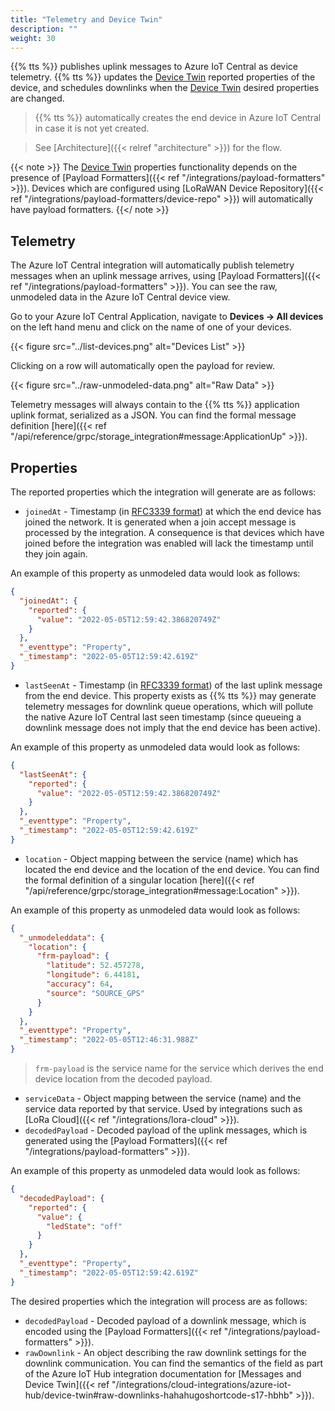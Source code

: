 ```yaml
---
title: "Telemetry and Device Twin"
description: ""
weight: 30
---
```


{{% tts %}} publishes uplink messages to Azure IoT Central as device telemetry. {{% tts %}} updates the [Device Twin](https://docs.microsoft.com/en-us/azure/iot-hub/iot-hub-devguide-device-twins) reported properties of the device, and schedules downlinks when the [Device Twin](https://docs.microsoft.com/en-us/azure/iot-hub/iot-hub-devguide-device-twins) desired properties are changed.

<!--more-->

> {{% tts %}} automatically creates the end device in Azure IoT Central in case it is not yet created.

> See [Architecture]({{< relref "architecture" >}}) for the flow.

{{< note >}} The [Device Twin](https://docs.microsoft.com/en-us/azure/iot-hub/iot-hub-devguide-device-twins) properties functionality depends on the presence of [Payload Formatters]({{< ref "/integrations/payload-formatters" >}}). Devices which are configured using [LoRaWAN Device Repository]({{< ref "/integrations/payload-formatters/device-repo" >}}) will automatically have payload formatters. {{</ note >}}

## Telemetry

The Azure IoT Central integration will automatically publish telemetry messages when an uplink message arrives, using [Payload Formatters]({{< ref "/integrations/payload-formatters" >}}). You can see the raw, unmodeled data in the Azure IoT Central device view.

Go to your Azure IoT Central Application, navigate to **Devices &#8594; All devices** on the left hand menu and click on the name of one of your devices.

{{< figure src="../list-devices.png" alt="Devices List" >}}

Clicking on a row will automatically open the payload for review.

{{< figure src="../raw-unmodeled-data.png" alt="Raw Data" >}}

Telemetry messages will always contain to the {{% tts %}} application uplink format, serialized as a JSON. You can find the formal message definition [here]({{< ref "/api/reference/grpc/storage_integration#message:ApplicationUp" >}}).

## Properties

The reported properties which the integration will generate are as follows:

- `joinedAt` - Timestamp (in [RFC3339 format](https://datatracker.ietf.org/doc/html/rfc3339)) at which the end device has joined the network. It is generated when a join accept message is processed by the integration. A consequence is that devices which have joined before the integration was enabled will lack the timestamp until they join again.

An example of this property as unmodeled data would look as follows:

```json
{
  "joinedAt": {
    "reported": {
      "value": "2022-05-05T12:59:42.386820749Z"
    }
  },
  "_eventtype": "Property",
  "_timestamp": "2022-05-05T12:59:42.619Z"
}
```

- `lastSeenAt` - Timestamp (in [RFC3339 format](https://datatracker.ietf.org/doc/html/rfc3339)) of the last uplink message from the end device. This property exists as {{% tts %}} may generate telemetry messages for downlink queue operations, which will pollute the native Azure IoT Central last seen timestamp (since queueing a downlink message does not imply that the end device has been active).

An example of this property as unmodeled data would look as follows:

```json
{
  "lastSeenAt": {
    "reported": {
      "value": "2022-05-05T12:59:42.386820749Z"
    }
  },
  "_eventtype": "Property",
  "_timestamp": "2022-05-05T12:59:42.619Z"
}
```

- `location` - Object mapping between the service (name) which has located the end device and the location of the end device. You can find the formal definition of a singular location [here]({{< ref "/api/reference/grpc/storage_integration#message:Location" >}}).

An example of this property as unmodeled data would look as follows:

```json
{
  "_unmodeleddata": {
    "location": {
      "frm-payload": {
        "latitude": 52.457278,
        "longitude": 6.44181,
        "accuracy": 64,
        "source": "SOURCE_GPS"
      }
    }
  },
  "_eventtype": "Property",
  "_timestamp": "2022-05-05T12:46:31.988Z"
}
```

> `frm-payload` is the service name for the service which derives the end device location from the decoded payload.

- `serviceData` - Object mapping between the service (name) and the service data reported by that service. Used by integrations such as [LoRa Cloud]({{< ref "/integrations/lora-cloud" >}}).
- `decodedPayload` - Decoded payload of the uplink messages, which is generated using the [Payload Formatters]({{< ref "/integrations/payload-formatters" >}}).

An example of this property as unmodeled data would look as follows:

```json
{
  "decodedPayload": {
    "reported": {
      "value": {
        "ledState": "off"
      }
    }
  },
  "_eventtype": "Property",
  "_timestamp": "2022-05-05T12:59:42.619Z"
}
```

The desired properties which the integration will process are as follows:

- `decodedPayload` - Decoded payload of a downlink message, which is encoded using the [Payload Formatters]({{< ref "/integrations/payload-formatters" >}}).
- `rawDownlink` - An object describing the raw downlink settings for the downlink communication. You can find the semantics of the field as part of the Azure IoT Hub integration documentation for [Messages and Device Twin]({{< ref "/integrations/cloud-integrations/azure-iot-hub/device-twin#raw-downlinks-hahahugoshortcode-s17-hbhb" >}}).
